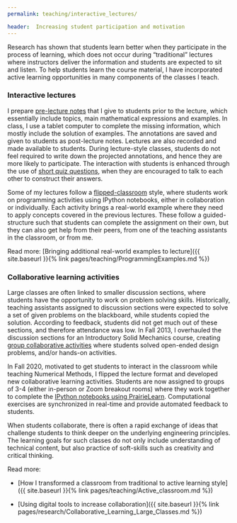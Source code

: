 ```yaml
---
permalink: teaching/interactive_lectures/

header:  Increasing student participation and motivation
---
```

Research has shown that students learn better when they participate in the process of learning, which does not occur during “traditional” lectures where instructors deliver the information and students are expected to sit and listen. To help students learn the course material, I have incorporated active learning opportunities in many components of the classes I teach.

### Interactive lectures

I prepare <a href="{{ site.baseurl }}{% link pages/examples.md %}#lecture_notes">pre-lecture notes</a> that I give to students prior to the lecture, which essentially include topics, main mathematical expressions and examples. In class, I use a tablet computer to complete the missing information, which mostly include the solution of examples. The annotations are saved and given to students as post-lecture notes. Lectures are also recorded and made available to students.  During lecture-style classes, students do not feel required to write down the projected annotations, and hence they are more likely to participate. The interaction with students is enhanced through the use of <a href="{{ site.baseurl }}{% link pages/examples.md %}#clicker">short quiz questions</a>, when they are encouraged to talk to each other to construct their answers.

Some of my lectures follow a <a href="{{ site.baseurl }}{% link pages/examples.md %}#flipped">flipped-classroom</a> style, where students work on programming activities using IPython notebooks, either in collaboration or individually. Each activity brings a real-world example where they need to apply concepts covered in the previous lectures. These follow a guided-structure such that students can complete the assignment on their own, but they can also get help from their peers, from one of the teaching assistants in the classroom, or from me.

Read more: [Bringing additional real-world examples to lecture]({{ site.baseurl }}{% link pages/teaching/ProgrammingExamples.md %})

### Collaborative learning activities

Large classes are often linked to smaller discussion sections, where students have the opportunity to work on problem solving skills. Historically, teaching assistants assigned to discussion sections were expected to solve a set of given problems on the blackboard, while students copied the solution. According to feedback, students did not get much out of these sections, and therefore attendance was low. In Fall 2013, I overhauled the discussion sections for an Introductory Solid Mechanics course, creating <a href="{{ site.baseurl }}{% link pages/examples/Worksheet03.pdf %}">group collaborative activities</a>  where students solved open-ended design problems, and/or hands-on activities.

In Fall 2020, motivated to get students to interact in the classroom while teaching Numerical Methods, I flipped the lecture format and developed new collaborative learning activities. Students are now assigned to groups of 3-4 (either in-person or Zoom breakout rooms) where they work together to complete the <a href="{{ site.baseurl }}{% link pages/examples/ImageMatrices.pdf %}">IPython notebooks using PrairieLearn</a>. Computational exercises are synchronized in real-time and provide automated feedback to students.

When students collaborate, there is often a rapid exchange of ideas that challenge students to think deeper on the underlying engineering principles. The learning goals for such classes do not only include understanding of technical content, but also practice of soft-skills such as creativity and critical thinking.


Read more:

- [How I transformed a classroom from traditional to active learning style]({{ site.baseurl }}{% link pages/teaching/Active_classroom.md %})

- [Using digital tools to increase collaboration]({{ site.baseurl }}{% link pages/research/Collaborative_Learning_Large_Classes.md %})
